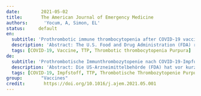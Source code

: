 ```yaml
---
date:        2021-05-02
title:       The American Journal of Emergency Medicine
authors:      'Yocum, A, Simon, EL'
status:     default
en:
  subtitle: 'Prothrombotic immune thrombocytopenia after COVID-19 vaccination'
  description: 'Abstract: The U.S. Food and Drug Administration (FDA) recently issued an Emergency Use Authorization (EUA) for two highly effective Sars-CoV-2 (COVID-19) vaccines from Pfizer-BioNTech and Moderna. More recently, EUA was granted for the Johnson and Johnson COVID-19 vaccine which uses traditional virus-based technology. In this vaccine, researchers added the gene for the coronavirus spike protein to modified Adenovirus 26 and named it Ad26.COV2-S. Nearly 7 million doses of the Ad26.COV2-S have been administered as of mid-April 2021. Recently the Federal Drug Administration and Center for Disease Control and Prevention reviewed data involving six reported cases in the United States of cerebral venous sinus thrombosis in combination with thrombocytopenia in people who received the vaccination. All cases were in women between 18 and 48, with symptoms developing six to 13 days after vaccination. A recent study in the United Kingdom reported similar events in 23 patients age 21 to 77, 61% of which were female, with cases of presumed vaccine induced thrombosis and thrombocytopenia occurring six to 24 days after vaccination. We report a 62-year-old female who presented to the emergency department (ED) with acute onset of altered mental status. She had received the Ad26.COV2-S vaccine 37 days prior to ED presentation. She developed thrombotic thrombocytopenic purpura (TTP) and no other cause was found. To our knowledge this is the first case in the United States of thrombotic thrombocytopenic purpura after receiving the Ad26.COV2-S COVID-19 vaccine.'
  tags: [COVID-19, Vaccine, TTP, Thrombotic thrombocytopenia Purpura]
de: 
  subtitle: 'Prothrombotische Immunthrombozytopenie nach COVID-19-Impfung'
  description: 'Abstract: Die US-Arzneimittelbehörde (FDA) hat vor kurzem eine Notfallzulassung (Emergency Use Authorization, EUA) für zwei hochwirksame Sars-CoV-2 (COVID-19)-Impfstoffe von Pfizer-BioNTech und Moderna erteilt. Kürzlich wurde die EUA für den COVID-19-Impfstoff von Johnson and Johnson erteilt, der auf einer herkömmlichen virusbasierten Technologie beruht. Bei diesem Impfstoff fügten die Forscher dem modifizierten Adenovirus 26 das Gen für das Coronavirus-Spike-Protein hinzu und nannten es Ad26.COV2-S. Bis Mitte April 2021 wurden bereits fast 7 Millionen Dosen des Ad26.COV2-S verabreicht. Kürzlich überprüften die Federal Drug Administration und das Center for Disease Control and Prevention die Daten von sechs gemeldeten Fällen von Hirnvenenthrombose in Verbindung mit Thrombozytopenie bei Personen, die die Impfung erhalten hatten, in den Vereinigten Staaten. Alle Fälle betrafen Frauen im Alter zwischen 18 und 48 Jahren, wobei die Symptome sechs bis 13 Tage nach der Impfung auftraten. In einer kürzlich im Vereinigten Königreich durchgeführten Studie wurde über ähnliche Ereignisse bei 23 Patienten im Alter von 21 bis 77 Jahren berichtet, von denen 61 % weiblich waren, wobei die Fälle von vermutlich impfstoffbedingter Thrombose und Thrombozytopenie sechs bis 24 Tage nach der Impfung auftraten. Wir berichten über eine 62-jährige Frau, die sich in der Notaufnahme mit akutem Auftreten eines veränderten mentalen Status vorstellte. Sie hatte den Ad26.COV2-S-Impfstoff 37 Tage vor der Vorstellung in der Notaufnahme erhalten. Sie entwickelte eine thrombotische thrombozytopenische Purpura (TTP), und es wurde keine andere Ursache gefunden. Unseres Wissens ist dies der erste Fall einer thrombotischen thrombozytopenischen Purpura in den Vereinigten Staaten nach Erhalt des Impfstoffs Ad26.COV2-S COVID-19.'
  tags: [COVID-19, Impfstoff, TTP, Thrombotische Thrombozytopenie Purpura]
group:       "Vaccines"
credit:       https://doi.org/10.1016/j.ajem.2021.05.001
---
```

<object data="{{ page.link }}" style='height:calc(100vh - 400px); width: 100%' type='application/pdf'></object>
